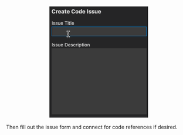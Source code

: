 <p align="center">
  <img src="../assets/walkthrough/describe.gif" alt="Fill out Issue Form" />
</p>

Then fill out the issue form and connect for code references if desired.
